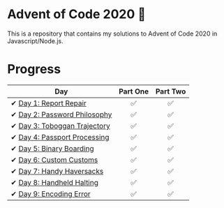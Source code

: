 # Advent of Code 2020 🌟
 This is a repository that contains my solutions to Advent of Code 2020 in Javascript/Node.js.

# Progress
<!-- Task List -->

| Day  | Part One | Part Two | 
|---|:---:|:---:|
| ✔ [Day 1: Report Repair](https://github.com/ZiadMuhammad/AdventOfCode2020/tree/main/Day%201)| ✅| ✅|
| ✔ [Day 2: Password Philosophy](https://github.com/ZiadMuhammad/AdventOfCode2020/tree/main/Day%202)| ✅| ✅|
| ✔ [Day 3: Toboggan Trajectory](https://github.com/ZiadMuhammad/AdventOfCode2020/tree/main/Day%203)| ✅| ✅|
| ✔ [Day 4: Passport Processing](https://github.com/ZiadMuhammad/AdventOfCode2020/tree/main/Day%204)| ✅| ✅|
| ✔ [Day 5: Binary Boarding](https://github.com/ZiadMuhammad/AdventOfCode2020/tree/main/Day%205)| ✅| ✅|
| ✔ [Day 6: Custom Customs](https://github.com/ZiadMuhammad/AdventOfCode2020/tree/main/Day%206)| ✅| ✅|
| ✔ [Day 7: Handy Haversacks](https://github.com/ZiadMuhammad/AdventOfCode2020/tree/main/Day%207)| ✅| ✅|
| ✔ [Day 8: Handheld Halting](https://github.com/ZiadMuhammad/AdventOfCode2020/tree/main/Day%208)| ✅| ✅|
| ✔ [Day 9: Encoding Error](https://github.com/ZiadMuhammad/AdventOfCode2020/tree/main/Day%209)| ✅| ✅|
